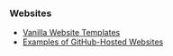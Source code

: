 ### Websites
* [Vanilla Website Templates](http://usg-website-templates.github.io/)
* [Examples of GitHub-Hosted Websites](http://gsa.github.io/Open-Data-Collaboration-Sandbox/website_examples/)
